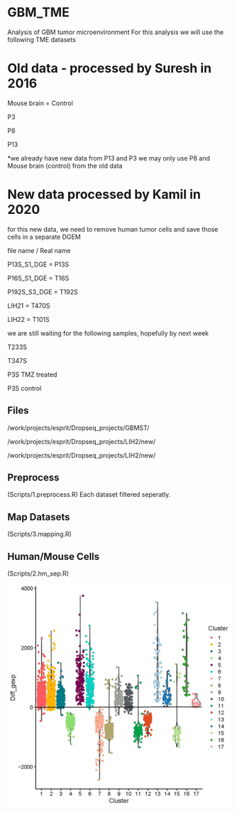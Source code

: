 # GBM_TME
Analysis of GBM tumor microenvironment
For this analysis we will use the following TME datasets

# Old data - processed by Suresh in 2016

Mouse brain = Control

P3

P8

P13

*we already have new data from P13 and P3 we may only use P8 and Mouse brain (control) from the old data

# New data processed by Kamil in 2020

for this new data, we need to remove human tumor cells and save those cells in a separate DGEM

file name      /     Real name

P13S_S1_DGE         = P13S  

P16S_S1_DGE         = T16S

P192S_S3_DGE        = T192S

LIH21               = T470S 

LIH22               = T101S

we are still waiting for the following samples, hopefully by next week

T233S

T347S

P3S TMZ treated

P3S control


## Files
/work/projects/esprit/Dropseq_projects/GBMST/

/work/projects/esprit/Dropseq_projects/LIH2/new/

/work/projects/esprit/Dropseq_projects/LIH2/new/


## Preprocess
(Scripts/1.preprocess.R)
Each dataset filtered seperatly.

## Map Datasets
(Scripts/3.mapping.R)


## Human/Mouse Cells
(Scripts/2.hm_sep.R)

![Test Image 1](Figures/Cluster_4_Validation_Page_4.jpg)



